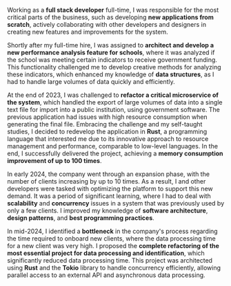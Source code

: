Working as a **full stack developer** full-time, I was responsible for the most critical parts of the business, such as developing **new applications from scratch**, actively collaborating with other developers and designers in creating new features and improvements for the system.

Shortly after my full-time hire, I was assigned to **architect and develop a new performance analysis feature for schools**, where it was analyzed if the school was meeting certain indicators to receive government funding. This functionality challenged me to develop creative methods for analyzing these indicators, which enhanced my knowledge of **data structures**, as I had to handle large volumes of data quickly and efficiently.

At the end of 2023, I was challenged to **refactor a critical microservice of the system**, which handled the export of large volumes of data into a single text file for import into a public institution, using government software. The previous application had issues with high resource consumption when generating the final file. Embracing the challenge and my self-taught studies, I decided to redevelop the application in **Rust**, a programming language that interested me due to its innovative approach to resource management and performance, comparable to low-level languages. In the end, I successfully delivered the project, achieving a **memory consumption improvement of up to 100 times**.

In early 2024, the company went through an expansion phase, with the number of clients increasing by up to 10 times. As a result, I and other developers were tasked with optimizing the platform to support this new demand. It was a period of significant learning, where I had to deal with **scalability** and **concurrency** issues in a system that was previously used by only a few clients. I improved my knowledge of **software architecture**, **design patterns**, and **best programming practices**.

In mid-2024, I identified a **bottleneck** in the company's process regarding the time required to onboard new clients, where the data processing time for a new client was very high. I proposed the **complete refactoring of the most essential project for data processing and identification**, which significantly reduced data processing time. This project was architected using **Rust** and the **Tokio** library to handle concurrency efficiently, allowing parallel access to an external API and asynchronous data processing.
